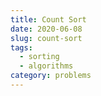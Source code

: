 ```yaml
---
title: Count Sort
date: 2020-06-08
slug: count-sort
tags:
  - sorting
  - algorithms
category: problems
---
```


<!-- embed:count_sort.js -->
